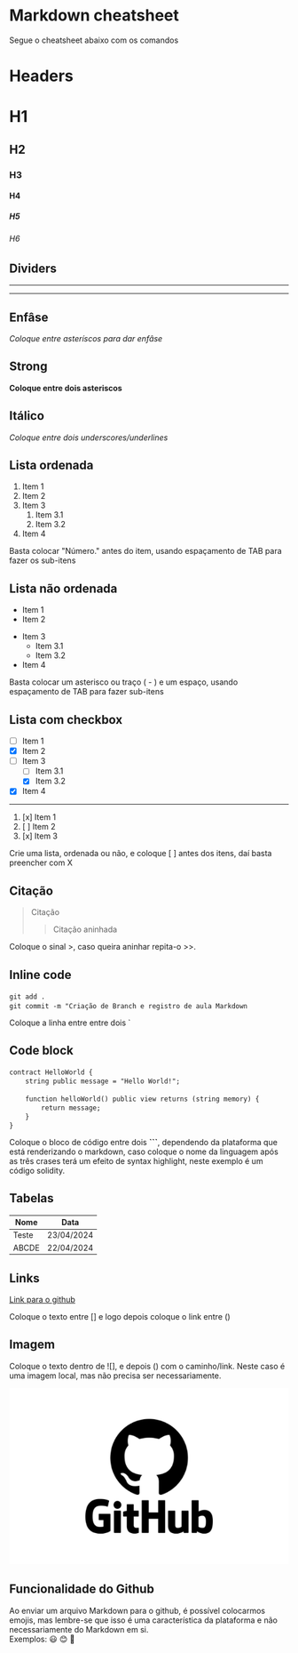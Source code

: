 # Markdown cheatsheet

Segue o cheatsheet abaixo com os comandos

<Comentario>

# Headers

# H1
## H2
### H3
#### H4
##### H5
###### H6

## Dividers

---


***

## Enfâse

*Coloque entre asteríscos para dar enfâse*

## Strong

**Coloque entre dois asteriscos**

## Itálico

_Coloque entre dois underscores/underlines_

## Lista ordenada

1. Item 1
2. Item 2
3. Item 3
   1. Item 3.1
   2. Item 3.2
4. Item 4

Basta colocar "Número." antes do item, usando espaçamento de TAB para fazer os sub-itens

## Lista não ordenada

- Item 1
- Item 2
* Item 3
  * Item 3.1
  * Item 3.2
* Item 4

Basta colocar um asterisco ou traço ( - ) e um espaço, usando espaçamento de TAB para fazer sub-itens

## Lista com checkbox

- [ ] Item 1
- [X] Item 2 
- [ ] Item 3
  - [ ] Item 3.1
  - [X] Item 3.2
- [x] Item 4

---

1. [x] Item 1
2. [ ] Item 2
3. [x] Item 3

Crie uma lista, ordenada ou não, e coloque [ ] antes dos itens, daí basta preencher com X

## Citação

> Citação 
> > Citação aninhada

Coloque o sinal >, caso queira aninhar repita-o >>.

## Inline code

`git add .` <br>
`git commit -m "Criação de Branch e registro de aula Markdown`

Coloque a linha entre entre dois `

## Code block

```solidity
contract HelloWorld {
    string public message = "Hello World!";

    function helloWorld() public view returns (string memory) {
        return message;
    }
}
```

Coloque o bloco de código entre dois **```**, dependendo da plataforma que está renderizando o markdown, caso coloque o nome da linguagem após as três crases terá um efeito de syntax highlight, neste exemplo é um código solidity.

## Tabelas

| Nome | Data |
| ----- | ---------- |
| Teste | 23/04/2024 |
| ABCDE | 22/04/2024 |

## Links

[Link para o github](https://github.com/)

Coloque o texto entre [] e logo depois coloque o link entre ()

## Imagem

Coloque o texto dentro de ![], e depois () com o caminho/link. Neste caso é uma imagem local, mas não precisa ser necessariamente.

![Logo do github local](./imagens/github-logo.png)

## Funcionalidade do Github

Ao enviar um arquivo Markdown para o github, é possível colocarmos emojis, mas lembre-se que isso é uma característica da plataforma e não necessariamente do Markdown em si. <br>
Exemplos: :smiley: :blush: :star_struck: